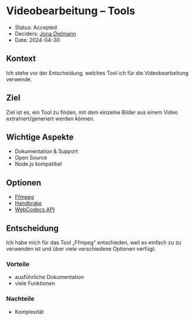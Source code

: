 # Videobearbeitung – Tools

- Status: Accepted
- Deciders: [Jona Dielmann](https://github.com/jona-d01)
- Date: 2024-04-30

## Kontext

Ich stehe vor der Entscheidung, welches Tool ich für die Videobearbeitung verwende.

## Ziel

Ziel ist es, ein Tool zu finden, mit dem einzelne Bilder aus einem Video extrahiert/generiert werden können.

## Wichtige Aspekte

- Dokumentation & Support
- Open Source
- Node.js kompatibel

## Optionen

- [Ffmpeg](https://ffmpeg.org/)
- [Handbrake](https://github.com/75lb/handbrake-js)
- [WebCodecs API](https://developer.mozilla.org/en-US/docs/Web/API/WebCodecs_API)

## Entscheidung

Ich habe mich für das Tool „Ffmpeg“ entschieden, weil es einfach zu zu verwenden ist und über viele verschiedene Optionen verfügt.

### Vorteile

- ausführliche Dokumentation
- viele Funktionen

### Nachteile

- Komplexität
